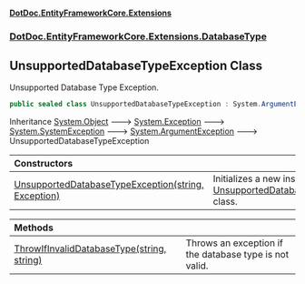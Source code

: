 #### [DotDoc\.EntityFrameworkCore\.Extensions](Home.md 'Home')
### [DotDoc\.EntityFrameworkCore\.Extensions\.DatabaseType](DotDoc.EntityFrameworkCore.Extensions.DatabaseType.md 'DotDoc\.EntityFrameworkCore\.Extensions\.DatabaseType')

## UnsupportedDatabaseTypeException Class

Unsupported Database Type Exception\.

```csharp
public sealed class UnsupportedDatabaseTypeException : System.ArgumentException
```

Inheritance [System\.Object](https://learn.microsoft.com/en-us/dotnet/api/system.object 'System\.Object') &#129106; [System\.Exception](https://learn.microsoft.com/en-us/dotnet/api/system.exception 'System\.Exception') &#129106; [System\.SystemException](https://learn.microsoft.com/en-us/dotnet/api/system.systemexception 'System\.SystemException') &#129106; [System\.ArgumentException](https://learn.microsoft.com/en-us/dotnet/api/system.argumentexception 'System\.ArgumentException') &#129106; UnsupportedDatabaseTypeException

| Constructors | |
| :--- | :--- |
| [UnsupportedDatabaseTypeException\(string, Exception\)](UnsupportedDatabaseTypeException..ctor.Z6PRY2YGUUZ6LUIOZIW51X4WD.md 'DotDoc\.EntityFrameworkCore\.Extensions\.DatabaseType\.UnsupportedDatabaseTypeException\.UnsupportedDatabaseTypeException\(string, System\.Exception\)') | Initializes a new instance of the [UnsupportedDatabaseTypeException](UnsupportedDatabaseTypeException.md 'DotDoc\.EntityFrameworkCore\.Extensions\.DatabaseType\.UnsupportedDatabaseTypeException') class\. |

| Methods | |
| :--- | :--- |
| [ThrowIfInvalidDatabaseType\(string, string\)](UnsupportedDatabaseTypeException.ThrowIfInvalidDatabaseType.AO4C9DTYQZ7HEKXXU9Y0ULT99.md 'DotDoc\.EntityFrameworkCore\.Extensions\.DatabaseType\.UnsupportedDatabaseTypeException\.ThrowIfInvalidDatabaseType\(string, string\)') | Throws an exception if the database type is not valid\. |
